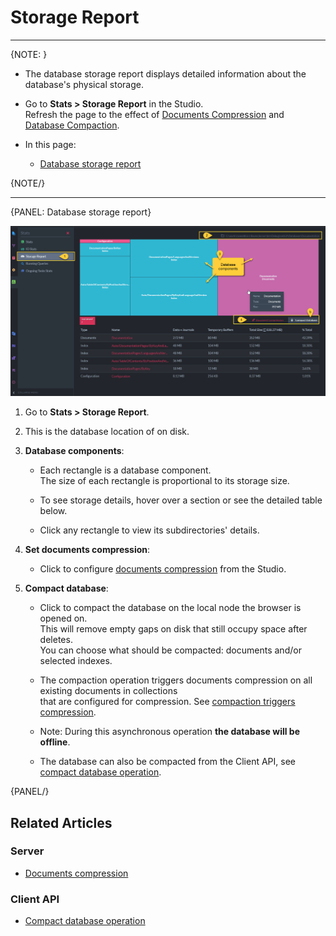 ﻿# Storage Report
---

{NOTE: }

* The database storage report displays detailed information about the database's physical storage.  

* Go to __Stats > Storage Report__ in the Studio.  
  Refresh the page to the effect of [Documents Compression](../../../server/storage/documents-compression) and [Database Compaction](../../../client-api/operations/server-wide/compact-database).

* In this page:  
  * [Database storage report](../../../studio/database/stats/storage-report#database-storage-report)  

{NOTE/}

---

{PANEL: Database storage report}

![Storage Report](images/storage-report.png "Storage Report")

1. Go to __Stats > Storage Report__.  

2. This is the database location of on disk.  

3. __Database components__:  

   * Each rectangle is a database component.  
     The size of each rectangle is proportional to its storage size.  
   
   * To see storage details, hover over a section or see the detailed table below.

   * Click any rectangle to view its subdirectories' details.

4. __Set documents compression__:
   
   * Click to configure [documents compression](../../../studio/database/settings/documents-compression) from the Studio.  

5. __Compact database__:  

   * Click to compact the database on the local node the browser is opened on.  
     This will remove empty gaps on disk that still occupy space after deletes.  
     You can choose what should be compacted: documents and/or selected indexes.  

   * The compaction operation triggers documents compression on all existing documents in collections  
     that are configured for compression. See [compaction triggers compression](../../../client-api/operations/server-wide/compact-database#compaction-triggers-compression).  
   
   * Note: During this asynchronous operation __the database will be offline__.
 
   * The database can also be compacted from the Client API, see [compact database operation](../../../client-api/operations/server-wide/compact-database). 

{PANEL/}

## Related Articles

### Server

- [Documents compression](../../../server/storage/documents-compression)

### Client API 

- [Compact database operation](../../../client-api/operations/server-wide/compact-database)
